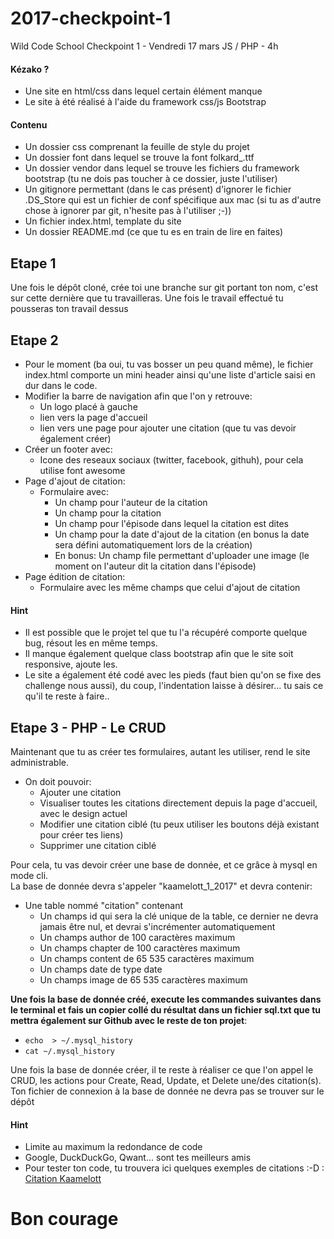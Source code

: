 # 2017-checkpoint-1
Wild Code School Checkpoint 1 - Vendredi 17 mars
JS / PHP - 4h

#### Kézako ?

- Une site en html/css dans lequel certain élément manque
- Le site à été réalisé à l'aide du framework css/js Bootstrap

#### Contenu

- Un dossier css comprenant la feuille de style du projet
- Un dossier font dans lequel se trouve la font folkard_.ttf
- Un dossier vendor dans lequel se trouve les fichiers du framework bootstrap (tu ne dois pas toucher à ce dossier, juste l'utiliser)
- Un gitignore permettant (dans le cas présent) d'ignorer le fichier .DS_Store qui est un fichier de conf spécifique aux mac (si tu as d'autre chose à ignorer par git, n'hesite pas à l'utiliser ;-))
- Un fichier index.html, template du site
- Un dossier README.md (ce que tu es en train de lire en faites)

## Etape 1
Une fois le dépôt cloné, crée toi une branche sur git portant ton nom, c'est sur cette dernière que tu travailleras.
Une fois le travail effectué tu pousseras ton travail dessus

## Etape 2

- Pour le moment (ba oui, tu vas bosser un peu quand même), le fichier index.html comporte un mini header ainsi qu'une liste d'article saisi en dur dans le code.
 - Modifier la barre de navigation afin que l'on y retrouve:
   - Un logo placé à gauche
   - lien vers la page d'accueil
   - lien vers une page pour ajouter une citation (que tu vas devoir également créer)
 - Créer un footer avec:
   - Icone des reseaux sociaux (twitter, facebook, githuh), pour cela utilise font awesome
 - Page d'ajout de citation:
   - Formulaire avec:
     - Un champ pour l'auteur de la citation
     - Un champ pour la citation
     - Un champ pour l'épisode dans lequel la citation est dites
     - Un champ pour la date d'ajout de la citation (en bonus la date sera défini automatiquement lors de la création)
     - En bonus: Un champ file permettant d'uploader une image (le moment on l'auteur dit la citation dans l'épisode)
 - Page édition de citation:
   - Formulaire avec les même champs que celui d'ajout de citation

#### Hint

 - Il est possible que le projet tel que tu l'a récupéré comporte quelque bug, résout les en même temps.
 - Il manque également quelque class bootstrap afin que le site soit responsive, ajoute les.
 - Le site a également été codé avec les pieds (faut bien qu'on se fixe des challenge nous aussi), du coup, l'indentation laisse à désirer... tu sais ce qu'il te reste à faire..

## Etape 3 - PHP - Le CRUD

Maintenant que tu as créer tes formulaires, autant les utiliser, rend le site administrable.
 - On doit pouvoir:
   - Ajouter une citation
   - Visualiser toutes les citations directement depuis la page d'accueil, avec le design actuel
   - Modifier une citation ciblé (tu peux utiliser les boutons déjà existant pour créer tes liens)
   - Supprimer une citation ciblé  

Pour cela, tu vas devoir créer une base de donnée, et ce grâce à mysql en mode cli.  
 La base de donnée devra s'appeler "kaamelott_1_2017" et devra contenir:
   - Une table nommé "citation" contenant
     - Un champs id qui sera la clé unique de la table, ce dernier ne devra jamais être nul, et devrai s'incrémenter automatiquement
     - Un champs author de 100 caractères maximum
     - Un champs chapter de 100 caractères maximum
     - Un champs content de 65 535 caractères maximum
     - Un champs date de type date
     - Un champs image de 65 535 caractères maximum  

**Une fois la base de donnée créé, execute les commandes suivantes dans le terminal et fais un copier collé du résultat dans un fichier sql.txt que tu mettra également sur Github avec le reste de ton projet**:  
 - ```echo  > ~/.mysql_history```
 - ```cat ~/.mysql_history```  

Une fois la base de donnée créer, il te reste à réaliser ce que l'on appel le CRUD, les actions pour Create, Read, Update, et Delete une/des citation(s).
Ton fichier de connexion à la base de donnée ne devra pas se trouver sur le dépôt

#### Hint
 - Limite au maximum la redondance de code
 - Google, DuckDuckGo, Qwant... sont tes meilleurs amis
 - Pour tester ton code, tu trouvera ici quelques exemples de citations :-D : [Citation Kaamelott](https://fr.wikiquote.org/wiki/Kaamelott)

# Bon courage
